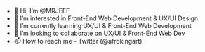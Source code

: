 - 👋 Hi, I’m @MRJEFF
- 👀 I’m interested in Front-End Web Development & UX/UI Design
- 🌱 I’m currently learning UX/UI & Front-End Web Development 
- 💞️ I’m looking to collaborate on UX/UI & Front-End Web Dev
- 📫 How to reach me - Twitter (@afrokingart)

<!---
Afrokingart/Afrokingart is a ✨ special ✨ repository because its `README.md` (this file) appears on your GitHub profile.
You can click the Preview link to take a look at your changes.
--->
